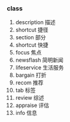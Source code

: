 ### class
1. description 描述
2. shortcut 捷径
3. section 部分
4. shortcut 快捷
5. focus 焦点
6. newsflash 简明新闻
7. lifeservice 生活服务
8. bargain 打折
9. recom 推荐
10. tab 标签
11. review 综述
12. appraise 评估
13. info 信息